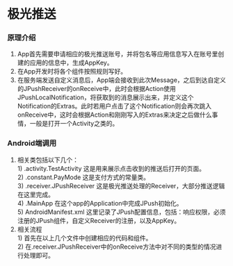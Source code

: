# 极光推送  

### 原理介绍  
1. App首先需要申请相应的极光推送账号，并将包名等应用信息写入在账号里创建的应用的信息中，生成AppKey。
2. 在App开发时将各个组件按照规则写好。
3. 在服务端发送自定义消息后，App端会接收到此次Message，之后到达自定义的JPushReceiver的onReceive中，此时会根据Action使用JPushLocalNotification，将获取到的消息展示出来，并定义这个Notification的Extras。此时若用户点击了这个Notification则会再次跳入onReceive中，这时会根据Action和刚刚写入的Extras来决定之后做什么事情，一般是打开一个Activity之类的。

### Android端调用  
1. 相关类包括以下几个：  
		1) .activity.TestActivity 这是用来展示点击收到的推送后打开的页面。  
		2) .constant.PayMode 这是支付方式的常量类。  
		3) .receiver.JPushReceiver 这是极光推送处理的Receiver，大部分推送逻辑在这里完成。  
		4) .MainApp 在这个app的Application中完成JPush初始化。  
		5) AndroidManifest.xml 这里记录了JPush配置信息，包括：响应权限，必须注册的JPush组件，自定义Receiver的注册，以及AppKey。  
2. 相关流程  
		1) 首先在以上几个文件中创建相应的代码和组件。  
		2) 在.receiver.JPushReceiver中的onReceive方法中对不同的类型的情况进行处理即可。